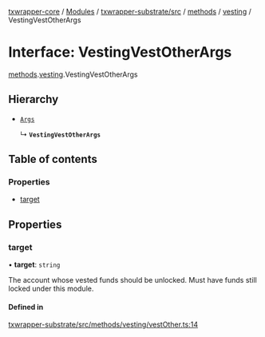 [txwrapper-core](../README.md) / [Modules](../modules.md) / [txwrapper-substrate/src](../modules/txwrapper_substrate_src.md) / [methods](../modules/txwrapper_substrate_src.methods.md) / [vesting](../modules/txwrapper_substrate_src.methods.vesting.md) / VestingVestOtherArgs

# Interface: VestingVestOtherArgs

[methods](../modules/txwrapper_substrate_src.methods.md).[vesting](../modules/txwrapper_substrate_src.methods.vesting.md).VestingVestOtherArgs

## Hierarchy

- [`Args`](../modules/txwrapper_core_src.md#args)

  ↳ **`VestingVestOtherArgs`**

## Table of contents

### Properties

- [target](txwrapper_substrate_src.methods.vesting.VestingVestOtherArgs.md#target)

## Properties

### target

• **target**: `string`

The account whose vested funds should be unlocked. Must have funds still
locked under this module.

#### Defined in

[txwrapper-substrate/src/methods/vesting/vestOther.ts:14](https://github.com/paritytech/txwrapper-core/blob/6c32f05/packages/txwrapper-substrate/src/methods/vesting/vestOther.ts#L14)
